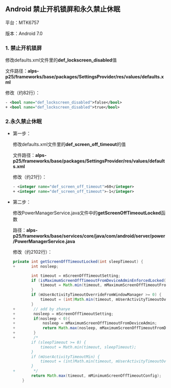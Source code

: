 ## Android 禁止开机锁屏和永久禁止休眠

平台：MTK6757

版本：Android 7.0

### 1. 禁止开机锁屏

修改defaults.xml文件里的**def_lockscreen_disabled**值

文件路径：**alps-p25/frameworks/base/packages/SettingsProvider/res/values/defaults.xml**

修改（约82行）：

```xml
- <bool name="def_lockscreen_disabled">false</bool>
+ <bool name="def_lockscreen_disabled">true</bool>
```

### 2.永久禁止休眠

- 第一步：

  修改defaults.xml文件里的**def_screen_off_timeout**的值

  文件路径：**alps-p25/frameworks/base/packages/SettingsProvider/res/values/defaults.xml**

  修改（约21行）：

  ```xml
  - <integer name="def_screen_off_timeout">60</integer>
  + <integer name="def_screen_off_timeout">-1</integer>
  ```

- 第二步：

  修改PowerManagerService.java文件中的**getScreenOffTimeoutLocked**函数

  路径：**alps-p25/frameworks/base/services/core/java/com/android/server/power/PowerManagerService.java**

  修改（约2102行）：

  ```java
  private int getScreenOffTimeoutLocked(int sleepTimeout) {
  +       int nosleep;
  
          int timeout = mScreenOffTimeoutSetting;
          if (isMaximumScreenOffTimeoutFromDeviceAdminEnforcedLocked()) {
              timeout = Math.min(timeout, mMaximumScreenOffTimeoutFromDeviceAdmin);
          }
          if (mUserActivityTimeoutOverrideFromWindowManager >= 0) {
              timeout = (int)Math.min(timeout, mUserActivityTimeoutOverrideFromWindowManager);
          }
  +        // add by zhanye
  +        nosleep = mScreenOffTimeoutSetting; 
  +        if(nosleep < 0){
  +            nosleep = mMaximumScreenOffTimeoutFromDeviceAdmin;
  +            return Math.max(nosleep, mMaximumScreenOffTimeoutFromDeviceAdmin);
  +        }
  +        /*
          if (sleepTimeout >= 0) {
              timeout = Math.min(timeout, sleepTimeout);
          }
          if (mUserActivityTimeoutMin) {
              timeout = (int)Math.min(timeout, mUserActivityTimeoutOverrideFromCMD);
          }
  +        */
          return Math.max(timeout, mMinimumScreenOffTimeoutConfig);
      }
  ```




















